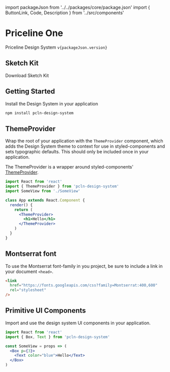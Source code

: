import packageJson from '../../packages/core/package.json'
import {
ButtonLink,
Code,
Description
} from '../src/components'

# Priceline One

<Description>
  Priceline Design System <Code>v{packageJson.version}</Code>
</Description>

## Sketch Kit

<ButtonLink href='https://github.com/priceline/design-system-sketch/releases/latest'>
  Download Sketch Kit
</ButtonLink>

## Getting Started

Install the Design System in your application

```sh
npm install pcln-design-system
```

## ThemeProvider

Wrap the root of your application with the `ThemeProvider` component,
which adds the Design System theme to context for use in styled-components
and sets typographic defaults.
This should only be included once in your application.

The ThemeProvider is a wrapper around styled-components' [ThemeProvider][sc-theme].

[sc-theme]: https://www.styled-components.com/docs/advanced#theming

```jsx
import React from 'react'
import { ThemeProvider } from 'pcln-design-system'
import SomeView from './SomeView'

class App extends React.Component {
  render() {
    return (
      <ThemeProvider>
        <h1>Hello</h1>
      </ThemeProvider>
    )
  }
}
```

## Montserrat font

To use the Montserrat font-family in you project, be sure to include a link in your document `<head>`.

```html
<link
  href="https://fonts.googleapis.com/css?family=Montserrat:400,600"
  rel="stylesheet"
/>
```

## Primitive UI Components

Import and use the design system UI components in your application.

```jsx
import React from 'react'
import { Box, Text } from 'pcln-design-system'

const SomeView = props => (
  <Box p={3}>
    <Text color="blue">Hello</Text>
  </Box>
)
```
